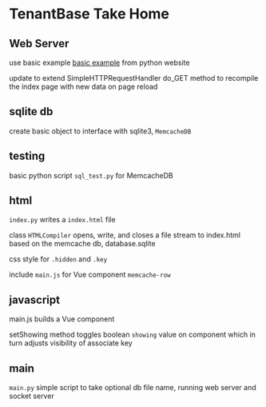 # TenantBase Take Home

## Web Server
use basic example [basic example](https://docs.python.org/2/library/simplehttpserver.html) from python website

update to extend SimpleHTTPRequestHandler do_GET method to recompile the index page with new data on page reload

## sqlite db
create basic object to interface with sqlite3, `MemcacheDB`

## testing
basic python script `sql_test.py` for MemcacheDB

## html
`index.py` writes a `index.html` file

class `HTMLCompiler` opens, write, and closes a file stream to index.html based on the memcache db, database.sqlite

css style for `.hidden` and `.key`

include `main.js` for Vue component `memcache-row`

## javascript
main.js builds a Vue component

setShowing method toggles boolean `showing` value on component which in turn adjusts visibility of associate key

## main
`main.py` simple script to take optional db file name, running web server and socket server
